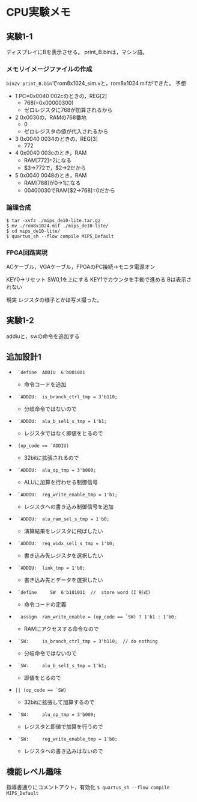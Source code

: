 # CPU実験メモ
## 実験1-1
ディスプレイにBを表示させる。
print_B.binは，マシン語。

### メモリイメージファイルの作成
```bin2v print_B.bin```でrom8x1024_sim.vと，rom8x1024.mifができた。
予想
- 1 PC=0x0040 002cのときの，REG[2]
  - 768(=0x00000300)
  - ゼロレジスタに768が加算されるから
- 2 0x0030の，RAMの768番地
  - 0
  - ゼロレジスタの値が代入されるから
- 3 0x0040 0034のときの，REG[3]
  - 772
- 4 0x0040 003cのとき，RAM
  - RAM[772]=2になる
  - \$3→772で，\$2→2だから
- 5 0x0040 0048のとき，RAM
  - RAM[768]が0→1になる
  - 00400030でRAM[\$2→768]=0だから

### 論理合成
```
$ tar -xvfz ./mips_de10-lite.tar.gz
$ mv ./rom8x1024.mif ./mips_de10-lite/
$ cd mips_de10-lite/
$ quartus_sh --flow compile MIPS_Default
```

### FPGA回路実現
ACケーブル，VGAケーブル，FPGAのPC接続→モニタ電源オン

KEY0→リセット
SW0,1を上にする
KEY1でカウンタを手動で進める
Bは表示されない

現実
レジスタの様子とかは写メ撮った。

## 実験1-2
addiuと，swの命令を追加する
## 追加設計1
- ``` `define  ADDIU  6'b001001```
  - 命令コードを追加
- ``` `ADDIU:  is_branch_ctrl_tmp = 3'b110;```
  - 分岐命令ではないので
- ``` `ADDIU:  alu_b_sel1_s_tmp = 1'b1;```
  - レジスタではなく即値をとるので
- ``` (op_code == `ADDIU)```
  - 32bitに拡張されるので
- ``` `ADDIU:  alu_op_tmp = 3'b000;```
  - ALUに加算を行わせる制御信号
- ``` `ADDIU:  reg_write_enable_tmp = 1'b1;```
  - レジスタへの書き込み制御信号を追加
- ``` `ADDIU:  alu_ram_sel_s_tmp = 1'b0;```
  - 演算結果をレジスタに飛ばしたい
- ``` `ADDIU:  reg_widx_sel1_s_tmp = 1'b0;```
  - 書き込み先レジスタを選択したい
- ``` `ADDIU:  link_tmp = 1'b0;```
  - 書き込み先とデータを選択したい

- ``` `define     SW  6'b101011  //  store word (I 形式)```
  - 命令コードの定義
- ```  assign  ram_write_enable = (op_code == `SW) ? 1'b1 : 1'b0;```
  - RAMにアクセスする命令なので
- ``` `SW:     is_branch_ctrl_tmp = 3'b110;  // do nothing```
  - 分岐命令ではないので
- ``` `SW:     alu_b_sel1_s_tmp = 1'b1;```
  - 即値をとるので
- ```|| (op_code == `SW)```
  - 32bitに拡張して加算するので
- ``` `SW:     alu_op_tmp = 3'b000;```
  - レジスタと即値で加算を行うので
- ``` `SW:     reg_write_enable_tmp = 1'b0;```
  - レジスタへの書き込みはないので

## 機能レベル趣味
指導書通りにコメントアウト，有効化
```$ quartus_sh --flow compile MIPS_Default```
